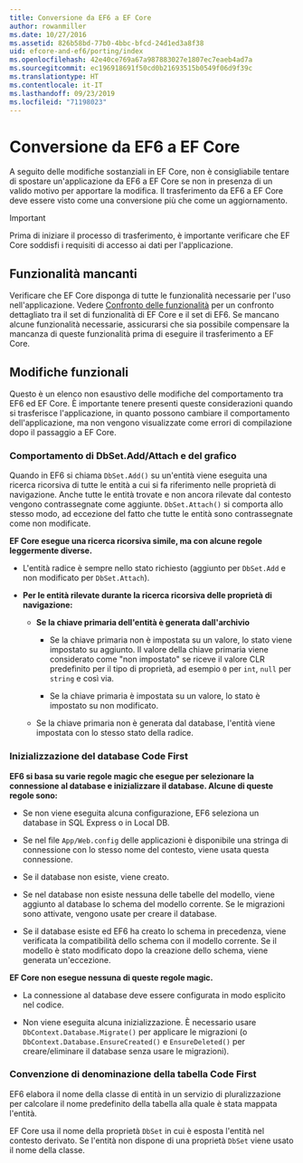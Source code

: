 ```yaml
---
title: Conversione da EF6 a EF Core
author: rowanmiller
ms.date: 10/27/2016
ms.assetid: 826b58bd-77b0-4bbc-bfcd-24d1ed3a8f38
uid: efcore-and-ef6/porting/index
ms.openlocfilehash: 42e40ce769a67a987883027e1807ec7eaeb4ad7a
ms.sourcegitcommit: ec196918691f50cd0b21693515b0549f06d9f39c
ms.translationtype: HT
ms.contentlocale: it-IT
ms.lasthandoff: 09/23/2019
ms.locfileid: "71198023"
---
```

# <a name="porting-from-ef6-to-ef-core"></a>Conversione da EF6 a EF Core

A seguito delle modifiche sostanziali in EF Core, non è consigliabile tentare di spostare un'applicazione da EF6 a EF Core se non in presenza di un valido motivo per apportare la modifica.
Il trasferimento da EF6 a EF Core deve essere visto come una conversione più che come un aggiornamento.

> [!IMPORTANT]
> Prima di iniziare il processo di trasferimento, è importante verificare che EF Core soddisfi i requisiti di accesso ai dati per l'applicazione.

## <a name="missing-features"></a>Funzionalità mancanti

Verificare che EF Core disponga di tutte le funzionalità necessarie per l'uso nell'applicazione. Vedere [Confronto delle funzionalità](xref:efcore-and-ef6/index) per un confronto dettagliato tra il set di funzionalità di EF Core e il set di EF6. Se mancano alcune funzionalità necessarie, assicurarsi che sia possibile compensare la mancanza di queste funzionalità prima di eseguire il trasferimento a EF Core.

## <a name="behavior-changes"></a>Modifiche funzionali

Questo è un elenco non esaustivo delle modifiche del comportamento tra EF6 ed EF Core. È importante tenere presenti queste considerazioni quando si trasferisce l'applicazione, in quanto possono cambiare il comportamento dell'applicazione, ma non vengono visualizzate come errori di compilazione dopo il passaggio a EF Core.

### <a name="dbsetaddattach-and-graph-behavior"></a>Comportamento di DbSet.Add/Attach e del grafico

Quando in EF6 si chiama `DbSet.Add()` su un'entità viene eseguita una ricerca ricorsiva di tutte le entità a cui si fa riferimento nelle proprietà di navigazione. Anche tutte le entità trovate e non ancora rilevate dal contesto vengono contrassegnate come aggiunte. `DbSet.Attach()` si comporta allo stesso modo, ad eccezione del fatto che tutte le entità sono contrassegnate come non modificate.

**EF Core esegue una ricerca ricorsiva simile, ma con alcune regole leggermente diverse.**

*  L'entità radice è sempre nello stato richiesto (aggiunto per `DbSet.Add` e non modificato per `DbSet.Attach`).

*  **Per le entità rilevate durante la ricerca ricorsiva delle proprietà di navigazione:**

    *  **Se la chiave primaria dell'entità è generata dall'archivio**

        * Se la chiave primaria non è impostata su un valore, lo stato viene impostato su aggiunto. Il valore della chiave primaria viene considerato come "non impostato" se riceve il valore CLR predefinito per il tipo di proprietà, ad esempio `0` per `int`, `null` per `string` e così via.

        * Se la chiave primaria è impostata su un valore, lo stato è impostato su non modificato.

    *  Se la chiave primaria non è generata dal database, l'entità viene impostata con lo stesso stato della radice.

### <a name="code-first-database-initialization"></a>Inizializzazione del database Code First

**EF6 si basa su varie regole magic che esegue per selezionare la connessione al database e inizializzare il database. Alcune di queste regole sono:**

* Se non viene eseguita alcuna configurazione, EF6 seleziona un database in SQL Express o in Local DB.

* Se nel file `App/Web.config` delle applicazioni è disponibile una stringa di connessione con lo stesso nome del contesto, viene usata questa connessione.

* Se il database non esiste, viene creato.

* Se nel database non esiste nessuna delle tabelle del modello, viene aggiunto al database lo schema del modello corrente. Se le migrazioni sono attivate, vengono usate per creare il database.

* Se il database esiste ed EF6 ha creato lo schema in precedenza, viene verificata la compatibilità dello schema con il modello corrente. Se il modello è stato modificato dopo la creazione dello schema, viene generata un'eccezione.

**EF Core non esegue nessuna di queste regole magic.**

* La connessione al database deve essere configurata in modo esplicito nel codice.

* Non viene eseguita alcuna inizializzazione. È necessario usare `DbContext.Database.Migrate()` per applicare le migrazioni (o `DbContext.Database.EnsureCreated()` e `EnsureDeleted()` per creare/eliminare il database senza usare le migrazioni).

### <a name="code-first-table-naming-convention"></a>Convenzione di denominazione della tabella Code First

EF6 elabora il nome della classe di entità in un servizio di pluralizzazione per calcolare il nome predefinito della tabella alla quale è stata mappata l'entità.

EF Core usa il nome della proprietà `DbSet` in cui è esposta l'entità nel contesto derivato. Se l'entità non dispone di una proprietà `DbSet` viene usato il nome della classe.
